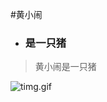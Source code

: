 #黄小闹
- ### 是一只猪

>黄小闹是一只猪

![timg.gif](http://upload-images.jianshu.io/upload_images/3256495-922a8dd529d940f9.gif?imageMogr2/auto-orient/strip) 

